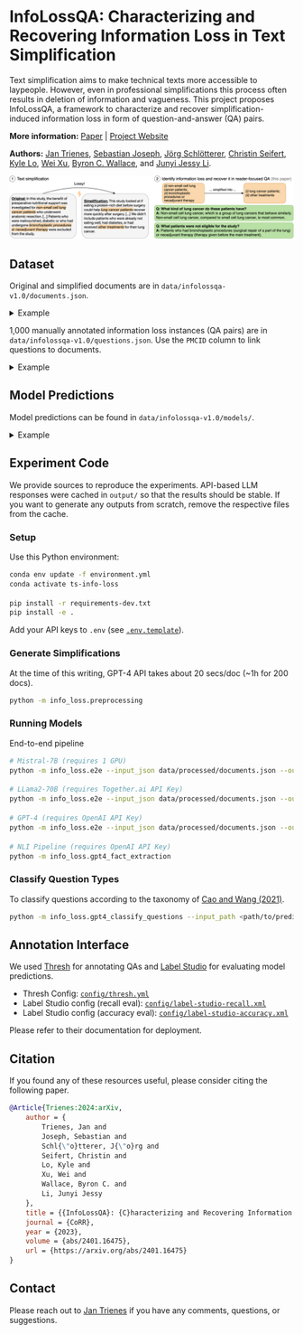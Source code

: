 # InfoLossQA: Characterizing and Recovering Information Loss in Text Simplification

Text simplification aims to make technical texts more accessible to laypeople. However, even in professional simplifications this process often results in deletion of information and vagueness. This project proposes InfoLossQA, a framework to characterize and recover simplification-induced information loss in form of question-and-answer (QA) pairs.

**More information:** [Paper](https://arxiv.org/abs/2401.16475) | [Project Website](https://InfoLossQA.ikim.nrw/)

**Authors:** [Jan Trienes](https://jantrienes.com/), [Sebastian Joseph](https://www.linkedin.com/in/sebastian-joseph-a30228171/), [Jörg Schlötterer](https://www.bwl.uni-mannheim.de/strohmaier/team/wissenschaftliche-mitarbeiter/joerg-schloetterer/), [Christin Seifert](http://christinseifert.info/), [Kyle Lo](https://kyleclo.github.io/), [Wei Xu](https://cocoxu.github.io/), [Byron C. Wallace](https://www.byronwallace.com/), and [Junyi Jessy Li](https://jessyli.com/).

![Overview Figure](./overview.png)

## Dataset

Original and simplified documents are in `data/infolossqa-v1.0/documents.json`.

<details>
<summary>Example</summary>

```json
{
  "PMCID": 1618957,
  "title": "Efficacy of lanreotide Autogel® administered every 4–8 weeks in patients with acromegaly previously responsive to lanreotide microparticles 30 mg: a phase III trial",
  "abstract": "OBJECTIVE AND DESIGN.\nDepot somatostatin analogues are well accepted as either adjuvant or primary therapy for acromegaly, and their long dosage intervals facilitate adherence to treatment. Our objective was to evaluate whether lanreotide Autogel® 120 mg, every 4–8 weeks, was as effective in controlling acromegaly as lanreotide microparticles 30 mg, every 1–2 weeks.\n\nPATIENTS DESIGN AND MEASUREMENTS.\nPatients who had used lanreotide microparticles 30 mg, ≥ 2 months prestudy, and had responded to treatment were recruited to this open, prospective, multicentre phase III trial. Three to five injections of lanreotide Autogel® 120 mg were administered. Lanreotide Autogel® 120 mg was injected every 4, 6 or 8 weeks in patients previously receiving lanreotide microparticles every 7, 10 or 14 days, respectively. GH and insulin-like growth factor (IGF)-1 levels were assessed one dosing interval after the final injections.\n\nRESULTS.\nNinety-eight patients were enrolled and 93 completed. Steady-state GH concentrations demonstrated similar efficacy between the formulations (upper 95% confidence interval of the quotient, 77·7%). Mean (SE) GH levels were lower with lanreotide Autogel® than with lanreotide microparticles (3·8 (0·5) vs 4·3 (0·5) ng/ml; P < 0·001). GH levels < 2·5 ng/ml were observed in 54% and 46% of patients; 40% and 35% having GH < 2·5 ng/ml and normalized IGF-1 with lanreotide Autogel® and microparticles, respectively. Symptoms were controlled better with lanreotide Autogel® and treatment was well accepted.\n\nCONCLUSIONS.\nLanreotide Autogel® 120 mg every 4–8 weeks, is at least as effective and as well tolerated in acromegaly as lanreotide microparticles 30 mg injected every 7–14 days.",
  "simplification": "GOAL AND PLAN\nThe goal of this study was to see if giving lanreotide Autogel® 120 mg every 4 to 8 weeks worked as well as giving lanreotide microparticles 30 mg every week or two for treating acromegaly, a condition that makes the body produce too much growth hormone. Giving medicine less often could make it easier for people to stick with treatment.\n\nSTUDY DESIGN AND WHAT WE MEASURED.\nWe asked people to join this study if they had been using lanreotide microparticles 30 mg in the past, and it had worked for them. We gave the patients 3 to 5 shots of lanreotide Autogel® 120 mg. If they had been getting lanreotide microparticles each week before the study, we gave them lanreotide autogel® every 4 weeks. We adjusted the timing based on how often they were getting their old medication. We checked their growth hormone and insulin-like growth factor-1 levels after their last shots.\n\nWHAT WE FOUND.\nNinety-eight patients joined the study and 93 finished it. The amount of growth hormone in their bodies showed that both formulas worked about the same. On average, the growth hormone levels were slightly lower with the Autogel® than the microparticles. Symptoms were better controlled with the Autogel® and patients were happy with the treatment.\n\nCONCLUSIONS.\nUsing lanreotide Autogel® 120 mg every 4 to 8 weeks works just as well and is as well tolerated as using lanreotide microparticles 30 mg every one to two weeks in treating acromegaly.",
  "sectioned": true
}
```

</details>


1,000 manually annotated information loss instances (QA pairs) are in `data/infolossqa-v1.0/questions.json`. Use the `PMCID` column to link questions to documents.

<details>
<summary>Example</summary>

```json
{
  "PMCID": 1618957,
  "edit_id": "687f678b397f413b5b4b00e3baf16f75",
  "category": "concept",
  "question": "How long had participants been taking 30mg of lanreotide before this study?",
  "answer": "All participants had been taking 30mg of lanreotide for a minimum of two months before this study.",
  "input_idx": [
    [
      417,
      479
    ]
  ],
  "output_idx": [
    [
      432,
      491
    ]
  ],
  "annotator": "kathryn"
}
```

**Legend**
- `PMCID`: The document ID, a valid PubMed Central identifier.
- `edit_id`: A unique identifier for the generated QA
- `category`: Type of information loss. In the paper we used a slightly different terminology. omission = Deletion, concept = Oversimplification.
- `question`: Question
- `answer`: Answer
- `input_idx`: Evidence span(s) in the source/original text
- `output_idx`: Rationale span(s) in the target/simplified text
- `annotator`: Identifier of the annotator (3 in total)

</details>


## Model Predictions

Model predictions can be found in `data/infolossqa-v1.0/models/`.


<details>
<summary>Example</summary>

```json
{
  "PMCID": 1174877,
  "edit_id": "90ce92b51ab47919ff97c7cbbce3cf8f",
  "category": "concept",
  "question": "What is a unique characteristic of Telmisartan besides its ability to lower high blood pressure?",
  "answer": "Telmisartan is an antihypertensive agent with evidence of partial peroxisome proliferator-activated receptor activity-gamma (PPARγ) activity. This means it may have the ability to improve insulin sensitivity and lipid profile in patients with metabolic syndrome.",
  "input_idx": [
    [
      269,
      407
    ]
  ],
  "output_idx": [
    [
      374,
      436
    ]
  ],
  "annotator": "gpt-4",
  "prediction_errors": []
}
```

**Legend:**
- `prediction_errors`: Some LLM responses are erroneous. This field indicates errors (cf. Paper Table A.3).
- _For other fields, see above._

</details>



## Experiment Code

We provide sources to reproduce the experiments. API-based LLM responses were cached in `output/` so that the results should be stable. If you want to generate any outputs from scratch, remove the respective files from the cache.

### Setup

Use this Python environment:

```sh
conda env update -f environment.yml
conda activate ts-info-loss

pip install -r requirements-dev.txt
pip install -e .
```

Add your API keys to `.env` (see [`.env.template`](.env.template)).


### Generate Simplifications

At the time of this writing, GPT-4 API takes about 20 secs/doc (~1h for 200 docs).

```sh
python -m info_loss.preprocessing
```

### Running Models

End-to-end pipeline

```sh
# Mistral-7B (requires 1 GPU)
python -m info_loss.e2e --input_json data/processed/documents.json --output_path output/mistral-7b-instruct-one-shot/ --model mistral

# LLama2-70B (requires Together.ai API Key)
python -m info_loss.e2e --input_json data/processed/documents.json --output_path output/llama2-70b-chat-one-shot/ --model llama

# GPT-4 (requires OpenAI API Key)
python -m info_loss.e2e --input_json data/processed/documents.json --output_path output/gpt-4-0613-one-shot/ --model gpt4

# NLI Pipeline (requires OpenAI API Key)
python -m info_loss.gpt4_fact_extraction
```

### Classify Question Types

To classify questions according to the taxonomy of [Cao and Wang (2021)](https://aclanthology.org/2021.acl-long.502/).

```sh
python -m info_loss.gpt4_classify_questions --input_path <path/to/predictions.json> --output_json <path/to/questions.json>
```

## Annotation Interface

We used [Thresh](https://github.com/davidheineman/thresh/) for annotating QAs and [Label Studio](https://labelstud.io/) for evaluating model predictions.

- Thresh Config: [`config/thresh.yml`](config/thresh.yml)
- Label Studio config (recall eval): [`config/label-studio-recall.xml`](config/label-studio-recall.xml)
- Label Studio config (accuracy eval): [`config/label-studio-accuracy.xml`](config/label-studio-accuracy.xml)

Please refer to their documentation for deployment.

## Citation

If you found any of these resources useful, please consider citing the following paper.

```bibtex
@Article{Trienes:2024:arXiv,
    author = {
        Trienes, Jan and
        Joseph, Sebastian and
        Schl{\"o}tterer, J{\"o}rg and
        Seifert, Christin and
        Lo, Kyle and
        Xu, Wei and
        Wallace, Byron C. and
        Li, Junyi Jessy
    },
    title = {{InfoLossQA}: {C}haracterizing and Recovering Information Loss in Text Simplification},
    journal = {CoRR},
    year = {2023},
    volume = {abs/2401.16475},
    url = {https://arxiv.org/abs/2401.16475}
}
```

## Contact

Please reach out to <a href="mailto:jan.trienes@gmail.com">Jan Trienes</a> if you have any comments, questions, or suggestions.
